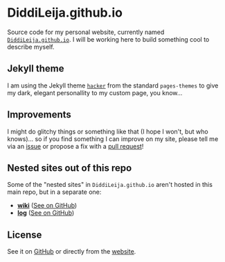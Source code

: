 # DiddiLeija.github.io

Source code for my personal website, currently named [`DiddiLeija.github.io`](http://diddileija.github.io).
I will be working here to build something cool to describe myself.

<!---
-- Removed, I'm not sure if I'll move from github.io! (Reason: I have no money) --

_(This will eventually move to an independent site, but it will stay inside `github.io` until I get a DNS provider on my region :sweat_smile:)_
--->

## Jekyll theme

I am using the Jekyll theme [`hacker`](http://github.com/pages-themes/hacker) from the standard `pages-themes`
to give my dark, elegant personallity to my custom page, you know...

## Improvements

I might do glitchy things or something like that (I hope I won't, but who knows)... so if you find something
I can improve on my site, please tell me via an [issue](http://github.com/diddileija/diddileija.github.io/issues)
or propose a fix with a [pull request](http://github.com/diddileija/diddileija.github.io/pulls)!

## Nested sites out of this repo

Some of the "nested sites" in `DiddiLeija.github.io` aren't hosted in this main repo, but in a separate one:

- [**wiki**](https://diddileija.github.io/wiki) \([See on GitHub](https://github.com/DiddiLeija/wiki)\)
- [**log**](https://diddileija.github.io/log) \([See on GitHub](https://github.com/DiddiLeija/log)\)

## License

See it on [GitHub](http://github.com/DiddiLeija/DiddiLeija.github.io/blob/main/LICENSE.txt) or directly from the [website](http://diddileija.github.io/license_notice).
